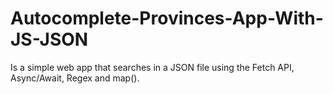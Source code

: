 # Autocomplete-Provinces-App-With-JS-JSON

Is a simple web app that searches in a JSON file using the Fetch API, Async/Await, Regex and map().



